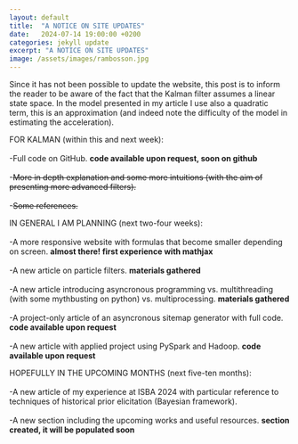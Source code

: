 ```yaml
---
layout: default
title:  "A NOTICE ON SITE UPDATES"
date:   2024-07-14 19:00:00 +0200
categories: jekyll update
excerpt: "A NOTICE ON SITE UPDATES"
image: /assets/images/rambosson.jpg
---
```


Since it has not been possible to update the website, this post is to inform the reader to be aware of the fact that the 
Kalman filter assumes a linear state space. In the model presented in my article I use also a quadratic term, this is 
an approximation (and indeed note the difficulty of the model in estimating the acceleration).


FOR KALMAN (within this and next week):
\
\
-Full code on GitHub. **code available upon request, soon on github**
\
\
-<del>More in depth explanation and some more intuitions (with the aim of presenting more advanced filters).</del>
\
\
-<del>Some references.</del>

IN GENERAL I AM PLANNING (next two-four weeks):
\
\
-A more responsive website with formulas that become smaller depending on screen. **almost there! first experience with mathjax**
\
\
-A new article on particle filters. **materials gathered**
\
\
-A new article introducing asyncronous programming vs. multithreading (with some mythbusting on python) vs. multiprocessing. **materials gathered**
\
\
-A project-only article of an asyncronous sitemap generator with full code. **code available upon request**
\
\
-A new article with applied project using PySpark and Hadoop. **code available upon request**


HOPEFULLY IN THE UPCOMING MONTHS (next five-ten months):
\
\
-A new article of my experience at ISBA 2024 with particular reference to techniques of historical prior elicitation (Bayesian framework). 
\
\
-A new section including the upcoming works and useful resources. **section created, it will be populated soon**